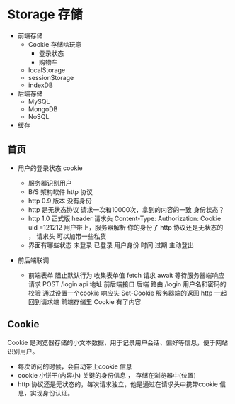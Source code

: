 # Storage 存储
  - 前端存储
    - Cookie
    存储啥玩意
      - 登录状态
      - 购物车
    - localStorage
    - sessionStorage
    - indexDB
  - 后端存储
    - MySQL
    - MongoDB
    - NoSQL
  - 缓存

## 首页
- 用户的登录状态
  cookie
  - 服务器识别用户
  - B/S 架构软件 http 协议
  - http 0.9 版本 没有身份
  - http 是无状态协议 
    请求一次和10000次，拿到的内容的一致
    身份状态？
  - http 1.0 正式版 
    header 请求头
    Content-Type:
    Authorization:
    Cookie uid =121212
    用户带上，服务器解析 你的身份了
    http 协议还是无状态的 ， 请求头 可以加带一些私货
  - 界面有哪些状态 
    未登录 已登录 用户身份 时间 过期 主动登出

- 前后端联调
  - 前端表单
    阻止默认行为
    收集表单值
    fetch 请求 await 等待服务器端响应请求 
    POST /login api 地址  前后端接口
    后端
    路由 /login 
    用户名和密码的校验
    通过设置一个cookie 响应头 Set-Cookie
    服务器端的返回 http 一起回到请求端
    前端存储里 Cookie 有了内容

## Cookie
Cookie 是浏览器存储的小文本数据，用于记录用户会话、偏好等信息，便于网站识别用户。
- 每次访问的时候，会自动带上cookie 信息
- cookie 小饼干(内容小) 关键的身份信息 ， 存储在浏览器中(位置)
- http 协议还是无状态的，每次请求独立，他是通过在请求头中携带cookie 信息，实现身份认证。
    